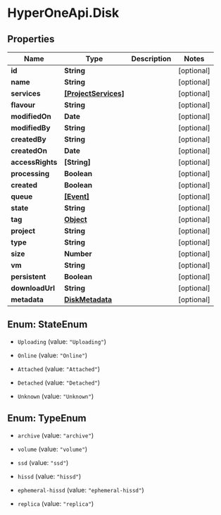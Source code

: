 # HyperOneApi.Disk

## Properties
Name | Type | Description | Notes
------------ | ------------- | ------------- | -------------
**id** | **String** |  | [optional] 
**name** | **String** |  | [optional] 
**services** | [**[ProjectServices]**](ProjectServices.md) |  | [optional] 
**flavour** | **String** |  | [optional] 
**modifiedOn** | **Date** |  | [optional] 
**modifiedBy** | **String** |  | [optional] 
**createdBy** | **String** |  | [optional] 
**createdOn** | **Date** |  | [optional] 
**accessRights** | **[String]** |  | [optional] 
**processing** | **Boolean** |  | [optional] 
**created** | **Boolean** |  | [optional] 
**queue** | [**[Event]**](Event.md) |  | [optional] 
**state** | **String** |  | [optional] 
**tag** | [**Object**](.md) |  | [optional] 
**project** | **String** |  | [optional] 
**type** | **String** |  | [optional] 
**size** | **Number** |  | [optional] 
**vm** | **String** |  | [optional] 
**persistent** | **Boolean** |  | [optional] 
**downloadUrl** | **String** |  | [optional] 
**metadata** | [**DiskMetadata**](DiskMetadata.md) |  | [optional] 


<a name="StateEnum"></a>
## Enum: StateEnum


* `Uploading` (value: `"Uploading"`)

* `Online` (value: `"Online"`)

* `Attached` (value: `"Attached"`)

* `Detached` (value: `"Detached"`)

* `Unknown` (value: `"Unknown"`)




<a name="TypeEnum"></a>
## Enum: TypeEnum


* `archive` (value: `"archive"`)

* `volume` (value: `"volume"`)

* `ssd` (value: `"ssd"`)

* `hissd` (value: `"hissd"`)

* `ephemeral-hissd` (value: `"ephemeral-hissd"`)

* `replica` (value: `"replica"`)




